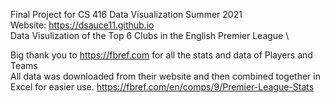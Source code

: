 Final Project for CS 416 Data Visualization Summer 2021 \
Website: https://dsauce11.github.io \
Data Visulization of the Top 6 Clubs in the English Premier League \

Big thank you to https://fbref.com for all the stats and data of Players and Teams \
All data was downloaded from their website and then combined together in Excel for easier use. https://fbref.com/en/comps/9/Premier-League-Stats